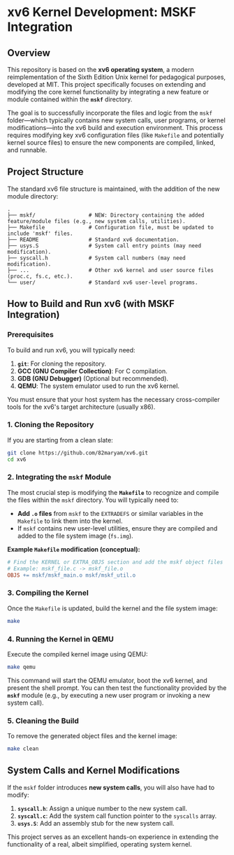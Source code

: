 # xv6 Kernel Development: MSKF Integration

## Overview

This repository is based on the **xv6 operating system**, a modern reimplementation of the Sixth Edition Unix kernel for pedagogical purposes, developed at MIT. This project specifically focuses on extending and modifying the core kernel functionality by integrating a new feature or module contained within the **`mskf`** directory.

The goal is to successfully incorporate the files and logic from the `mskf` folder—which typically contains new system calls, user programs, or kernel modifications—into the xv6 build and execution environment. This process requires modifying key xv6 configuration files (like `Makefile` and potentially kernel source files) to ensure the new components are compiled, linked, and runnable.

## Project Structure

The standard xv6 file structure is maintained, with the addition of the new module directory:

```
.
├── mskf/                 # NEW: Directory containing the added feature/module files (e.g., new system calls, utilities).
├── Makefile              # Configuration file, must be updated to include 'mskf' files.
├── README                # Standard xv6 documentation.
├── usys.S                # System call entry points (may need modification).
├── syscall.h             # System call numbers (may need modification).
├── ...                   # Other xv6 kernel and user source files (proc.c, fs.c, etc.).
└── user/                 # Standard xv6 user-level programs.
```

## How to Build and Run xv6 (with MSKF Integration)

### Prerequisites

To build and run xv6, you will typically need:

1.  **`git`**: For cloning the repository.
2.  **GCC (GNU Compiler Collection)**: For C compilation.
3.  **GDB (GNU Debugger)** (Optional but recommended).
4.  **QEMU**: The system emulator used to run the xv6 kernel.

You must ensure that your host system has the necessary cross-compiler tools for the xv6's target architecture (usually $\text{x}86$).

### 1\. Cloning the Repository

If you are starting from a clean slate:

```bash
git clone https://github.com/82maryam/xv6.git
cd xv6
```

### 2\. Integrating the `mskf` Module

The most crucial step is modifying the **`Makefile`** to recognize and compile the files within the `mskf` directory. You will typically need to:

  * **Add `.o` files** from `mskf` to the `EXTRADEFS` or similar variables in the `Makefile` to link them into the kernel.
  * If `mskf` contains new user-level utilities, ensure they are compiled and added to the file system image (`fs.img`).

**Example `Makefile` modification (conceptual):**

```makefile
# Find the KERNEL or EXTRA_OBJS section and add the mskf object files
# Example: mskf_file.c -> mskf_file.o
OBJS += mskf/mskf_main.o mskf/mskf_util.o
```

### 3\. Compiling the Kernel

Once the `Makefile` is updated, build the kernel and the file system image:

```bash
make
```

### 4\. Running the Kernel in QEMU

Execute the compiled kernel image using QEMU:

```bash
make qemu
```

This command will start the QEMU emulator, boot the xv6 kernel, and present the shell prompt. You can then test the functionality provided by the **`mskf`** module (e.g., by executing a new user program or invoking a new system call).

### 5\. Cleaning the Build

To remove the generated object files and the kernel image:

```bash
make clean
```

## System Calls and Kernel Modifications

If the `mskf` folder introduces **new system calls**, you will also have had to modify:

1.  **`syscall.h`**: Assign a unique number to the new system call.
2.  **`syscall.c`**: Add the system call function pointer to the `syscalls` array.
3.  **`usys.S`**: Add an assembly stub for the new system call.

This project serves as an excellent hands-on experience in extending the functionality of a real, albeit simplified, operating system kernel.
